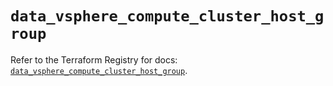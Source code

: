 # `data_vsphere_compute_cluster_host_group`

Refer to the Terraform Registry for docs: [`data_vsphere_compute_cluster_host_group`](https://registry.terraform.io/providers/hashicorp/vsphere/2.10.0/docs/data-sources/compute_cluster_host_group).
